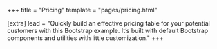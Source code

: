 +++
title = "Pricing"
template = "pages/pricing.html"

[extra]
lead = "Quickly build an effective pricing table for your potential customers with this Bootstrap example. It’s built with default Bootstrap components and utilities with little customization."
+++